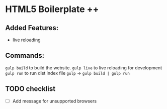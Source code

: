 # HTML5 Boilerplate ++

## Added Features:
* live reloading

## Commands:
`gulp build` to build the website.
`gulp live` to live reloading for development
`gulp run` to run dist index file
`gulp` -> `gulp build | gulp run`

## TODO checklist
-[ ] Add message for unsupported browsers
